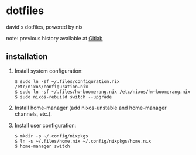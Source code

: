 # dotfiles

david's dotfiles, powered by nix

note: previous history available at [Gitlab](https://gitlab.com/dcao/dotfiles)

## installation

1. Install system configuration:

   ```shell
   $ sudo ln -sf ~/.files/configuration.nix /etc/nixos/configuration.nix
   $ sudo ln -sf ~/.files/hw-boomerang.nix /etc/nixos/hw-boomerang.nix
   $ sudo nixos-rebuild switch --upgrade
   ```

2. Install home-manager (add nixos-unstable and home-manager channels, etc.).

3. Install user configuration:

   ```shell
   $ mkdir -p ~/.config/nixpkgs
   $ ln -s ~/.files/home.nix ~/.config/nixpkgs/home.nix
   $ home-manager switch
   ```

